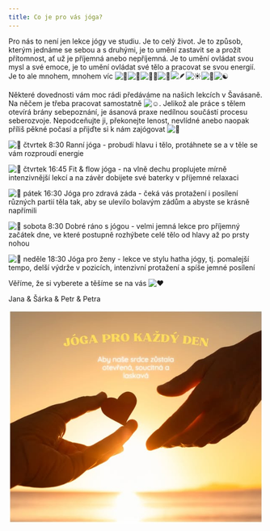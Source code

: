 ```yaml
---
title: Co je pro vás jóga?
---
```

Pro nás to není jen lekce jógy ve studiu. Je to celý život. Je to způsob, kterým jednáme se sebou a s druhými, je to umění zastavit se [](<>)a prožít přítomnost, ať už je příjemná anebo nepříjemná. Je to umění ovládat svou mysl a své emoce, je to umění ovládat své tělo a pracovat se svou energií. Je to ale mnohem, mnohem víc ![🧡](https://static.xx.fbcdn.net/images/emoji.php/v9/tfd/1/16/1f9e1.png)![🙏](https://static.xx.fbcdn.net/images/emoji.php/v9/t80/1/16/1f64f.png)![🧎‍♀️](https://static.xx.fbcdn.net/images/emoji.php/v9/t61/1/16/1f9ce_200d_2640.png)![🌱](https://static.xx.fbcdn.net/images/emoji.php/v9/t69/1/16/1f331.png)![🪶](https://static.xx.fbcdn.net/images/emoji.php/v9/tcd/1/16/1fab6.png)![☀️](https://static.xx.fbcdn.net/images/emoji.php/v9/t6d/1/16/2600.png)![🌙](https://static.xx.fbcdn.net/images/emoji.php/v9/t33/1/16/1f319.png)![☯️](https://static.xx.fbcdn.net/images/emoji.php/v9/te1/1/16/262f.png)

Některé dovednosti vám moc rádi předáváme na našich lekcích v Šavásaně. Na něčem je třeba pracovat samostatně ![☺️](https://static.xx.fbcdn.net/images/emoji.php/v9/tfb/1/16/263a.png). Jelikož ale práce s tělem otevírá brány sebepoznání, je ásanová praxe nedílnou součástí procesu seberozvoje. Nepodceňujte ji, překonejte lenost, nevlídné anebo naopak příliš pěkné počasí a přijďte si k nám zajógovat ![🥰](https://static.xx.fbcdn.net/images/emoji.php/v9/tea/1/16/1f970.png)

![🧡](https://static.xx.fbcdn.net/images/emoji.php/v9/tfd/1/16/1f9e1.png) čtvrtek 8:30 Ranní jóga - probudí hlavu i tělo, protáhnete se a v těle se vám rozproudí energie

![💛](https://static.xx.fbcdn.net/images/emoji.php/v9/t15/1/16/1f49b.png) čtvrtek 16:45 Fit & flow jóga - na vlně dechu proplujete mírně intenzivnější lekcí a na závěr dobijete své baterky v příjemné relaxaci

![🧡](https://static.xx.fbcdn.net/images/emoji.php/v9/tfd/1/16/1f9e1.png) pátek 16:30 Jóga pro zdravá záda - čeká vás protažení i posílení různých partií těla tak, aby se ulevilo bolavým zádům a abyste se krásně napřímili

![💛](https://static.xx.fbcdn.net/images/emoji.php/v9/t15/1/16/1f49b.png) sobota 8:30 Dobré ráno s jógou - velmi jemná lekce pro příjemný začátek dne, ve které postupně rozhýbete celé tělo od hlavy až po prsty nohou

![🧡](https://static.xx.fbcdn.net/images/emoji.php/v9/tfd/1/16/1f9e1.png) neděle 18:30 Jóga pro ženy - lekce ve stylu hatha jógy, tj. pomalejší tempo, delší výdrže v pozicích, intenzivní protažení a spíše jemné posílení

Věříme, že si vyberete a těšíme se na vás ![❤](https://static.xx.fbcdn.net/images/emoji.php/v9/t6c/1/16/2764.png)

Jana & Šárka & Petr & Petra

![ilustrační fotka pro prezentaci lekcí](/images/uploads/joga-aktualita.jpg)